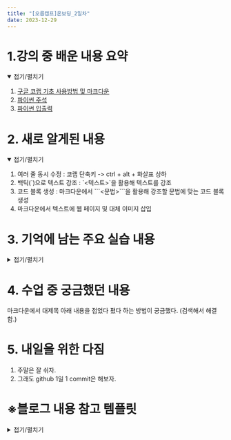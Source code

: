 ```yaml
---
title: "[오름캠프]온보딩_2일차"
date: 2023-12-29
---
```


# 1.강의 중 배운 내용 요약

<details open>
<summary>접기/펼치기</summary>
<div markdown="1">  

1. [구글 코랩 기초 사용방법 및 마크다운](https://colab.research.google.com/drive/1eAaXh53hGt-gKIkOUNeH6ruDB4P6vuYS?usp=sharing)
2. [파이썬 주석](https://colab.research.google.com/drive/1Jp4Pa4Wo60hBKeuJoT2o2wq_HEnk3KXr?usp=sharing)
3. [파이썬 입출력](https://colab.research.google.com/drive/1EswF_gRkmJlh6NX1RG_xNQv9jQfOHpbz?usp=sharing)
    
</div>
</details>

# 2. 새로 알게된 내용

<details open>
<summary>접기/펼치기</summary>
<div markdown="1">  

1. 여러 줄 동시 수정 : 코랩 단축키 -> ctrl + alt + 화살표 상하 
2. 백틱(\`)으로 텍스트 강조 : \`<텍스트>`을 활용해 텍스트를 강조
3. 코드 블록 생성 : 마크다운에서 \```<문법>```을 활용해 강조할 문법에 맞는 코드 블록 생성  
4. 마크다운에서 텍스트에 웹 페이지 및 대체 이미지 삽입

</div>
</details>

# 3. 기억에 남는 주요 실습 내용

<details close>
    <summary>접기/펼치기</summary>
    <div markdown="1">  
    
* 백틱으로 텍스트 강조

(예시) python 이라는 단어를 강조


<마크다운 코드>

\`python`


<결과><br> 
`python` </br>

---
* 강조할 문법에 맞는 코드 블록 생성

(예시1) 마크다운을 강조하는 코드 블록 생성


<마크다운 코드>   

\```markdown <br>
\* abc</br>
\```


<결과>
```markdown
* abc
```

(예시2) 파이썬을 강조하는 코드 블록 생성

<마크다운 코드><br>
\```python<br> 
print('Hello World')</br>
\```</br>

<결과>
```python
print('Hello World')
```

--- 

* 텍스트에 웹 페이지 삽입
```markdown
[텍스트](웹 페이지 주소)
```
(예시) 텍스트에 구글 코랩 노트북 주소를 연결


<마크다운 코드><br>
```markdown
[구글 코랩 기초 사용방법 및 마크다운](https://colab.research.google.com/drive/1eAaXh53hGt-gKIkOUNeH6ruDB4P6vuYS?usp=sharing)
```
</br>

<결과>

[구글 코랩 기초 사용방법 및 마크다운](https://colab.research.google.com/drive/1eAaXh53hGt-gKIkOUNeH6ruDB4P6vuYS?usp=sharing)

위 링크는 모두의 연구소 오름캠프 온보딩 2일차 코랩 사용법 개인 실습 노트북의 링크

---


* 텍스트에 대체 이미지 삽입

```markdown
![대체 텍스트](이미지 주소)
```
(예시) 대체 텍스트에 비행기 이미지 주소를 연결


<마크다운 코드>
```markdown
![비행기](https://images.pexels.com/photos/46148/aircraft-jet-landing-cloud-46148.jpeg)
```
<결과>
![비행기](https://images.pexels.com/photos/46148/aircraft-jet-landing-cloud-46148.jpeg)
Pexels에서 Pixabay님의 사진: https://www.pexels.com/ko-kr/photo/46148/

</div>
</details>

# 4. 수업 중 궁금했던 내용
마크다운에서 대제목 아래 내용을 접었다 폈다 하는 방법이 궁금했다. (검색해서 해결함.)

# 5. 내일을 위한 다짐
1. 주말은 잘 쉬자.
2. 그래도 github 1일 1 commit은 해보자.

# ※블로그 내용 참고 템플릿
<details close>
<summary>접기/펼치기</summary>
<div markdown="1">
    
    [오늘 강의 요약 정리] - 오늘 어떤 것을 배웠나요?

    [오늘의 발견] - 오늘 배웠던 것 중에 처음 알았던 것은 어떤 것이 있었나요?

    [오늘의 실습] - 실습때 했던 코드를 첨부하는 것을 추천드립니다.

    [오늘의 질문] - 이해가 가지 않았다던가? 추가적으로 궁금한 것을 정리해보세요.

    [오늘의 복습] - 남은 시간 동안 어떻게 복습할 것인지?

    [내일을 위한 다짐] - 개인적인 피드백을 적어보고, 중간에 마음이 꺾이지 않기 위해 나의 다짐을 적어보고, 오늘을 정리해봅시다.

</div>
</details>
